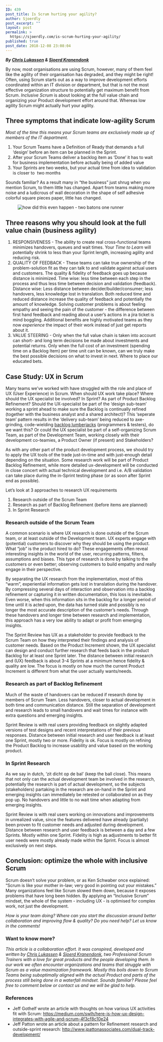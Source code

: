 ```yaml
---
ID: 439
post_title: Is Scrum hurting your agility?
author: Sjoerdly
post_excerpt: ""
layout: post
permalink: >
  https://sjoerdly.com/is-scrum-hurting-your-agility/
published: true
post_date: 2018-12-08 23:08:04
---
```

<!-- wp:paragraph -->
<p><strong><em>By </em><a href="https://www.scrum.org/chris-lukassen"><em>Chris Lukassen</em></a><em> &amp; </em><a href="https://www.scrum.org/sjoerd-kranendonk"><em>Sjoerd Kranendonk</em></a></strong></p>
<!-- /wp:paragraph -->

<!-- wp:paragraph -->
<p>By now, most organisations are using Scrum, however, many of them feel like the agility of their organisation has degraded, and they might be right! Often, using Scrum starts out as a way to improve development efforts coordinated within an IT division or department, but that is not the most effective organization structure to potentially get maximum benefit from Scrum. <em>Inclusive Scrum</em> is about looking at the full value chain and organizing your Product development effort around that. Whereas low agility Scrum might actually hurt your agility.</p>
<!-- /wp:paragraph -->

<!-- wp:heading -->
<h2><strong>Three symptoms that indicate low-agility Scrum</strong></h2>
<!-- /wp:heading -->

<!-- wp:paragraph -->
<p><em>Most of the time this means your Scrum teams are exclusively made up of members of the IT department.</em></p>
<!-- /wp:paragraph -->

<!-- wp:list {"ordered":true} -->
<ol><li>Your Scrum Teams have a Definition of Ready that demands a full ‘design’ before an item can be planned in the Sprint.</li><li>After your Scrum Teams deliver a backlog item as ‘Done’ it has to wait for business implementation before actually being of added value</li><li>Your Sprints are two weeks, but your actual time from idea to validation is closer to &nbsp;two months</li></ol>
<!-- /wp:list -->

<!-- wp:paragraph -->
<p>Sounds familiar? As a result many in “the business” just shrug when you mention Scrum, to them little has changed. Apart from teams making more noise and a ludicrous of wall decoration in the shape of self adhesive colorful square pieces paper, little has changed. </p>
<!-- /wp:paragraph -->

<!-- wp:image {"id":440} -->
<figure class="wp-block-image"><img src="https://sjoerdly.com/wp/wp-content/uploads/2018/12/3397a61aab454a4f05039efa511933984a0de1c771532a4db39cd5efe59db73d.jpg" alt="how did this even happen - two batons one runner" class="wp-image-440"/></figure>
<!-- /wp:image -->

<!-- wp:heading -->
<h2><strong>Three reasons why you should look at the full value chain (business agility)</strong></h2>
<!-- /wp:heading -->

<!-- wp:list {"ordered":true} -->
<ol><li>RESPONSIVENESS - The ability to create real cross-functional teams minimizes handovers, queues and wait times. Your <em>Time to Learn</em> will potentially shrink to less than your Sprint length, increasing agility and reducing risk.</li><li>QUALITY OF FEEDBACK - These teams can take true ownership of the problem-solution fit as they can talk to and validate against actual users and customers. The quality &amp; fidelity of feedback goes up because distance is minimized. Time wise: less time between each step in the process and thus less time between decision and validation (feedback). Distance wise: Less distance between decider/builder/consumer; less handovers, less knowledge lost in translation. Both reduced time and reduced distance increase the quality of feedback and potentially the amount of knowledge. Solving customer problems is about feeling empathy and seeing the pain of the customer - the difference between first hand feedback and reading about a user’s actions in a jira ticket is mind boggling. Additional benefits are highly motivated teams as they now <em>experience</em> the impact of their work instead of just get reports about it.</li><li>VALUE STEERING - Only when the full value chain is taken into account can short- and long term decisions be made about investments and potential returns. Only when the full cost of an investment (spending time on a Backlog Item) per time unit can be known, can we truly make the best possible decisions on what to invest in next. Where to place our educated bets.</li></ol>
<!-- /wp:list -->

<!-- wp:heading -->
<h2><strong>Case Study: UX in Scrum</strong></h2>
<!-- /wp:heading -->

<!-- wp:paragraph -->
<p>Many teams we’ve worked with have struggled with the role and place of UX (User Experience) in Scrum. When should UX work take place? Where should the UX specialist be involved? In Sprint? As part of Product Backlog Refinement? Should the UX-specialist be part of the ‘design sub-team’ working a sprint ahead to make sure the Backlog is continually refined (together with the business analyst and a shared architect)? This ‘seperate team’ pattern results in the ‘delivery sub-team’ being reduced to axe-grinding, code-wielding <a href="https://www.solutionsiq.com/resource/agile-amped-podcast/outcome-over-output-backlog-lumberjack/">backlog lumberjacks</a> (programmers &amp; testers), do we want this? Or could the UX specialist be part of a self-organizing Scrum Team, as part of the Development Team, working closely with their development co-teamies, a Product Owner (if present) and Stakeholders? <br></p>
<!-- /wp:paragraph -->

<!-- wp:paragraph -->
<p>As with any other part of the product development process, we should try to apply the UX tools of the trade just-in-time and with just-enough detail depending on the situation. Some research work will be part of Product Backlog Refinement, while more detailed ux-development will be conducted in close concert with actual technical development and i.e. A/B validation can take place during the in-Sprint testing phase (or as soon after Sprint end as possible). </p>
<!-- /wp:paragraph -->

<!-- wp:paragraph -->
<p>Let’s look at 3 approaches to research UX requirements</p>
<!-- /wp:paragraph -->

<!-- wp:list {"ordered":true} -->
<ol><li>Research outside of the Scrum Team</li><li>Research as part of Backlog Refinement (before items are planned)</li><li>In Sprint Research</li></ol>
<!-- /wp:list -->

<!-- wp:heading {"level":3} -->
<h3><strong>Research outside of the Scrum Team</strong></h3>
<!-- /wp:heading -->

<!-- wp:paragraph -->
<p>A common scenario is where UX research is done outside of the Scrum team, or at least outside of the Development team. UX experts engage with (potential) customers to discover why they should be using the product. What “job” is the product hired to do? These engagements often reveal interesting insights in the world of the user, recurring patterns, filters, assumptions and biases. This type of research is done by talking to the customers or even better; observing customers to build empathy and really engage in their perspective.</p>
<!-- /wp:paragraph -->

<!-- wp:paragraph -->
<p>By separating the UX research from the implementation, most of this “warm”, experiential information gets lost in translation during the handover. By compressing several days of interaction and observation into a backlog refinement or capturing it in written documentation, this loss is inevitable. Even worse, when this information sits in the backlog for a longer period of time until it is acted upon, the data has turned stale and possibly is no longer the most accurate description of the customer’s needs. Through these handovers and longer time between research and implementation, this approach has a very low ability to adapt or profit from emerging insights. </p>
<!-- /wp:paragraph -->

<!-- wp:paragraph -->
<p>The Sprint Review has UX as a stakeholder to provide feedback to the Scrum Team on how they interpreted their findings and analysis of customer needs. Based on the Product Increment shown, the UX specialist can design and conduct further research that feeds back in the product Backlog for at least one Sprint later. The distance between initial research and (UX) feedback is about 3-4 Sprints at a minimum hence fidelity &amp; quality are low. The focus is mostly on how much the current Product Increment is different from what the user actually wants/needs.<br></p>
<!-- /wp:paragraph -->

<!-- wp:heading {"level":3} -->
<h3><strong>Research as part of Backlog Refinement</strong></h3>
<!-- /wp:heading -->

<!-- wp:paragraph -->
<p>Much of the waste of handovers can be reduced if research done by members of Scrum Team. Less handovers, closer to actual development in both time and communication distance. Still the separation of development and research leads to small handovers and wait times for instance with extra questions and emerging insights. </p>
<!-- /wp:paragraph -->

<!-- wp:paragraph -->
<p>Sprint Review is with real users providing feedback on slightly adapted versions of test designs and recent interpretations of their previous responses. Distance between initial research and user feedback is at least one Sprint, mostly two or more. Fidelity is ok. Focus is mostly on refining the Product Backlog to increase usability and value based on the working product.<br></p>
<!-- /wp:paragraph -->

<!-- wp:heading {"level":3} -->
<h3><strong>In Sprint Research</strong></h3>
<!-- /wp:heading -->

<!-- wp:paragraph -->
<p>As we say in dutch, ‘zit dicht op de bal’ (keep the ball close). This means that not only can the actual development team be involved in the research, potentially the research is part of actual development, so the subjects (stakeholders) partaking in the research are on-hand in the Sprint and emerging insights can immediately be retested or collaborated on as they pop up. No handovers and little to no wait time when adapting from emerging insights. </p>
<!-- /wp:paragraph -->

<!-- wp:paragraph -->
<p>Sprint Review is with real users working on innovations and improvements in unrealized value, since the features delivered have already (partially) been proven to fit customer needs and adjusted during development. Distance between research and user feedback is between a day and a few Sprints. Mostly within one Sprint. Fidelity is high as adjustments to better fit user needs were mostly already made within the Sprint. Focus is almost exclusively on next steps.<br></p>
<!-- /wp:paragraph -->

<!-- wp:heading -->
<h2><strong>Conclusion: optimize the whole with inclusive Scrum</strong></h2>
<!-- /wp:heading -->

<!-- wp:paragraph -->
<p>Scrum doesn’t solve your problem, or as Ken Schwaber once explained: “Scrum is like your mother in-law; very good in pointing out your mistakes.” Many organizations feel like Scrum slowed them down, because it exposes problems that have long been hidden. By applying an “Inclusive Scrum” mindset, the whole of the system - including UX - is optimised for complex work, not just the development.<br></p>
<!-- /wp:paragraph -->

<!-- wp:paragraph -->
<p><em>How is your team doing? Where can you start the discussion around better collaboration and improving flow &amp; quality? Do you need help? Let us know in the comments! </em></p>
<!-- /wp:paragraph -->

<!-- wp:heading {"level":3} -->
<h3><strong>Want to know more?</strong></h3>
<!-- /wp:heading -->

<!-- wp:paragraph -->
<p><em>This article is a collaboration effort. It was conspired, developed and written by </em><a href="https://www.scrum.org/chris-lukassen"><em>Chris Lukassen</em></a><em> &amp; </em><a href="https://www.scrum.org/sjoerd-kranendonk"><em>Sjoerd Kranendonk</em></a><em>, two Professional Scrum Trainers with a love for great products and the people developing them. In our work we often encounter organizations and teams that struggle with Scrum as a value maximization framework. Mostly this boils down to Scrum Teams being suboptimally aligned with the actual Product and parts of the process still being done in a waterfall mindset. Sounds familiar? Please feel free to comment below or contact us and we will be glad to help.</em></p>
<!-- /wp:paragraph -->

<!-- wp:heading {"level":3} -->
<h3><strong>References</strong></h3>
<!-- /wp:heading -->

<!-- wp:list -->
<ul><li>Jeff Gothelf wrote an article with thoughts on how various UX activities fit with Scrum: <a href="https://medium.com/swlh/here-is-how-ux-design-integrates-with-agile-and-scrum-4f3cf8c10e24">https://medium.com/swlh/here-is-how-ux-design-integrates-with-agile-and-scrum-4f3cf8c10e24</a> </li><li>Jeff Patton wrote an article about a pattern for Refinement research and outside-sprint research: <a href="http://www.jpattonassociates.com/dual-track-development/">http://www.jpattonassociates.com/dual-track-development/</a></li></ul>
<!-- /wp:list -->
